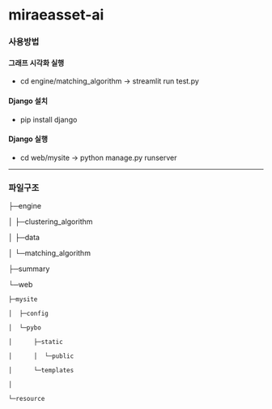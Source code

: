 # miraeasset-ai

### 사용방법

#### 그래프 시각화 실행

- cd engine/matching_algorithm -> streamlit run test.py

#### Django 설치

- pip install django

#### Django 실행

- cd web/mysite -> python manage.py runserver

---

### 파일구조

├─engine

│ ├─clustering_algorithm

│ ├─data

│ └─matching_algorithm

├─summary

└─web

    ├─mysite

    │  ├─config

    │  └─pybo

    │      ├─static

    │      │  └─public

    │      └─templates

    │

    └─resource
